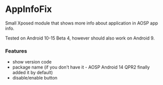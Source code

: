 # AppInfoFix
Small Xposed module that shows more info about application in AOSP app info.

Tested on Android 10-15 Beta 4, however should also work on Android 9.

### Features
- show version code
- package name (if you don't have it - AOSP Android 14 QPR2 finally added it by default)
- disable/enable button
